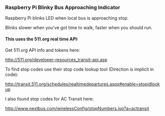 ### Raspberry Pi Blinky Bus Approaching Indicator

Raspberry Pi blinks LED when local bus is approaching stop.

Blinks slower when you've got time to walk, faster when you should run.

#### This uses the 511.org real time API:

Get 511.org API info and tokens here:

<http://511.org/developer-resources_transit-api.asp>

To find stop codes use their stop code lookup tool (Direction is implicit in code):

<http://transit.511.org/schedules/realtimedepartures.aspx#enable=stopidlookup>

I also found stop codes for AC Transit here:

<http://www.nextbus.com/wirelessConfig/stopNumbers.jsp?a=actransit>

